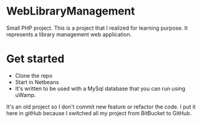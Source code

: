 # WebLibraryManagement
Small PHP project.
This is a project that I realized for learning purpose. It represents a library management web application.

# Get started
- Clone the repo
- Start in Netbeans 
- It's written to be used with a MySql database that you can run using uWamp.

It's an old project so I don't commit new feature or refactor the code. I put it here in gitHub because I switched all my project from BitBucket to GitHub.
